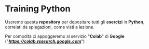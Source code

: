 <h1> Training Python </h1>  

Useremo questa **repository** per depositare tutti gli **esercizi** in **Python**, correlati da spiegazioni, come visti a lezione.

Per comodità ci appoggeremo al servizio "**Colab**" di **Google** ("**_https://colab.research.google.com_**")

